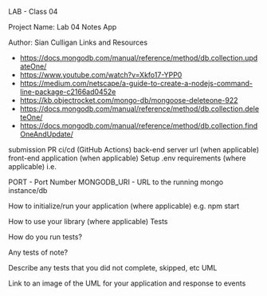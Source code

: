 LAB - Class 04

Project Name: Lab 04 Notes App

Author: Sian Culligan
Links and Resources
- https://docs.mongodb.com/manual/reference/method/db.collection.updateOne/
- https://www.youtube.com/watch?v=Xkfo17-YPP0
- https://medium.com/netscape/a-guide-to-create-a-nodejs-command-line-package-c2166ad0452e
- https://kb.objectrocket.com/mongo-db/mongoose-deleteone-922
- https://docs.mongodb.com/manual/reference/method/db.collection.deleteOne/
- https://docs.mongodb.com/manual/reference/method/db.collection.findOneAndUpdate/


submission PR
ci/cd (GitHub Actions)
back-end server url (when applicable)
front-end application (when applicable)
Setup
.env requirements (where applicable)
i.e.

PORT - Port Number
MONGODB_URI - URL to the running mongo instance/db


How to initialize/run your application (where applicable)
e.g. npm start

How to use your library (where applicable)
Tests

How do you run tests?

Any tests of note?

Describe any tests that you did not complete, skipped, etc
UML

Link to an image of the UML for your application and response to events

